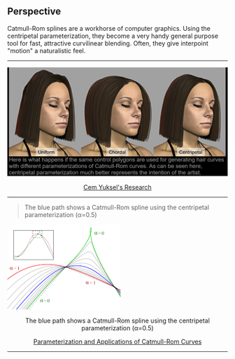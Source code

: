 ## Perspective

Catmull-Rom splines are a workhorse of computer graphics. Using the centripetal parameterization, they become a very handy general purpose tool for fast, attractive curvilinear blending. Often, they give interpoint "motion" a naturalistic feel.

----

![hair](assets/hair.PNG)


  <p align="center"><a href="http://www.cemyuksel.com/research/catmullrom_param">Cem Yuksel's Research</a></p>


----

> The blue path shows a Catmull-Rom spline using the centripetal parameterization (α=0.5)

![CR_centripetal](assets/CR_Centripetal.png)


<p align="center">The blue path shows a Catmull-Rom spline using the centripetal parameterization (α=0.5)</p>

  <p align="center"><a href="http://www.cemyuksel.com/research/catmullrom_param/catmullrom_cad.pdf">Parameterization and Applications of Catmull-Rom Curves</a></p>


----
